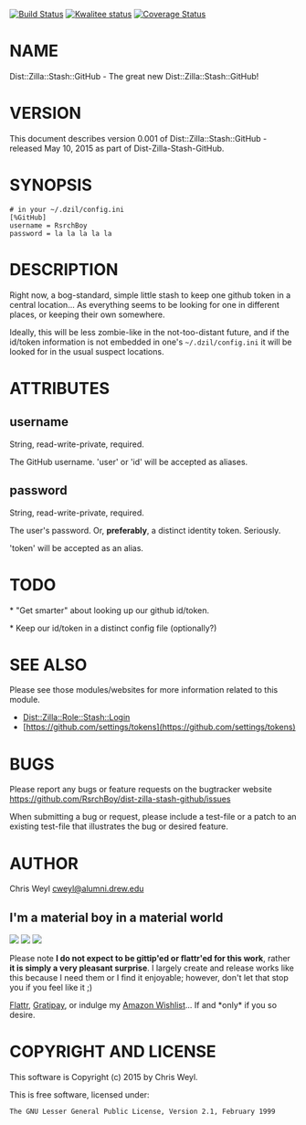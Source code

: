 [![Build Status](https://travis-ci.org/RsrchBoy/dist-zilla-stash-github.svg?branch=master)](https://travis-ci.org/RsrchBoy/dist-zilla-stash-github)
[![Kwalitee status](http://cpants.cpanauthors.org/dist/Dist-Zilla-Stash-GitHub.png)](http://cpants.charsbar.org/dist/overview/Dist-Zilla-Stash-GitHub)
[![Coverage Status](https://coveralls.io/repos/RsrchBoy/dist-zilla-stash-github/badge.png?branch=master)](https://coveralls.io/r/RsrchBoy/dist-zilla-stash-github?branch=master)

# NAME

Dist::Zilla::Stash::GitHub - The great new Dist::Zilla::Stash::GitHub!

# VERSION

This document describes version 0.001 of Dist::Zilla::Stash::GitHub - released May 10, 2015 as part of Dist-Zilla-Stash-GitHub.

# SYNOPSIS

    # in your ~/.dzil/config.ini
    [%GitHub]
    username = RsrchBoy
    password = la la la la la

# DESCRIPTION

Right now, a bog-standard, simple little stash to keep one github token in a
central location...  As everything seems to be looking for one in different
places, or keeping their own somewhere.

Ideally, this will be less zombie-like in the not-too-distant future, and if
the id/token information is not embedded in one's `~/.dzil/config.ini` it
will be looked for in the usual suspect locations.

# ATTRIBUTES

## username

String, read-write-private, required.

The GitHub username.  'user' or 'id' will be accepted as aliases.

## password

String, read-write-private, required.

The user's password.  Or, **preferably**, a distinct identity token.  Seriously.

'token' will be accepted as an alias.

# TODO

\* "Get smarter" about looking up our github id/token.

\* Keep our id/token in a distinct config file (optionally?)

# SEE ALSO

Please see those modules/websites for more information related to this module.

- [Dist::Zilla::Role::Stash::Login](https://metacpan.org/pod/Dist::Zilla::Role::Stash::Login)
- [https://github.com/settings/tokens](https://github.com/settings/tokens)

# BUGS

Please report any bugs or feature requests on the bugtracker website
https://github.com/RsrchBoy/dist-zilla-stash-github/issues

When submitting a bug or request, please include a test-file or a
patch to an existing test-file that illustrates the bug or desired
feature.

# AUTHOR

Chris Weyl <cweyl@alumni.drew.edu>

## I'm a material boy in a material world

<div>
    <a href="https://gratipay.com/RsrchBoy/"><img src="http://img.shields.io/gratipay/RsrchBoy.svg" /></a>
    <a href="http://bit.ly/rsrchboys-wishlist"><img src="http://wps.io/wp-content/uploads/2014/05/amazon_wishlist.resized.png" /></a>
    <a href="https://flattr.com/submit/auto?user_id=RsrchBoy&url=https%3A%2F%2Fgithub.com%2FRsrchBoy%2Fdist-zilla-stash-github&title=RsrchBoy's%20CPAN%20Dist-Zilla-Stash-GitHub&tags=%22RsrchBoy's%20Dist-Zilla-Stash-GitHub%20in%20the%20CPAN%22"><img src="http://api.flattr.com/button/flattr-badge-large.png" /></a>
</div>

Please note **I do not expect to be gittip'ed or flattr'ed for this work**,
rather **it is simply a very pleasant surprise**. I largely create and release
works like this because I need them or I find it enjoyable; however, don't let
that stop you if you feel like it ;)

[Flattr](https://flattr.com/submit/auto?user_id=RsrchBoy&url=https%3A%2F%2Fgithub.com%2FRsrchBoy%2Fdist-zilla-stash-github&title=RsrchBoy&#x27;s%20CPAN%20Dist-Zilla-Stash-GitHub&tags=%22RsrchBoy&#x27;s%20Dist-Zilla-Stash-GitHub%20in%20the%20CPAN%22),
[Gratipay](https://gratipay.com/RsrchBoy/), or indulge my
[Amazon Wishlist](http://bit.ly/rsrchboys-wishlist)...  If and \*only\* if you so desire.

# COPYRIGHT AND LICENSE

This software is Copyright (c) 2015 by Chris Weyl.

This is free software, licensed under:

    The GNU Lesser General Public License, Version 2.1, February 1999
